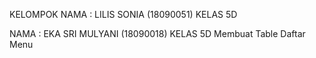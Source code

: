 KELOMPOK
NAMA : LILIS SONIA (18090051)
KELAS 5D
 
NAMA : EKA SRI MULYANI (18090018)
KELAS 5D
Membuat Table Daftar Menu